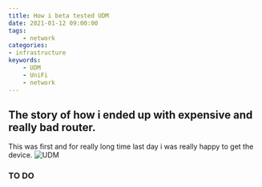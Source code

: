 ```yaml
---
title: How i beta tested UDM
date: 2021-01-12 09:00:00
tags:
    - network
categories:
- infrastructure
keywords:
    - UDM
    - UniFi
    - network
---
```

## The story of how i ended up with expensive and really bad router.

This was first and for really long time last day i was really happy to get the device.
![UDM](https://dovh.cz/img/udm-base.jpeg)

### TO DO
